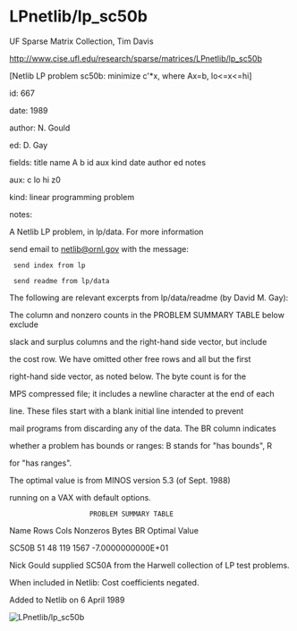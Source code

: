 # LPnetlib/lp_sc50b

 UF Sparse Matrix Collection, Tim Davis

 http://www.cise.ufl.edu/research/sparse/matrices/LPnetlib/lp_sc50b

 [Netlib LP problem sc50b: minimize c'*x, where Ax=b, lo<=x<=hi]

 id: 667

 date: 1989

 author: N. Gould

 ed: D. Gay

 fields: title name A b id aux kind date author ed notes

 aux: c lo hi z0

 kind: linear programming problem

 notes:

 A Netlib LP problem, in lp/data.  For more information                    

 send email to netlib@ornl.gov with the message:                           

                                                                           

 	 send index from lp                                                      

 	 send readme from lp/data                                                

                                                                           

 The following are relevant excerpts from lp/data/readme (by David M. Gay):

                                                                           

 The column and nonzero counts in the PROBLEM SUMMARY TABLE below exclude  

 slack and surplus columns and the right-hand side vector, but include     

 the cost row.  We have omitted other free rows and all but the first      

 right-hand side vector, as noted below.  The byte count is for the        

 MPS compressed file; it includes a newline character at the end of each   

 line.  These files start with a blank initial line intended to prevent    

 mail programs from discarding any of the data.  The BR column indicates   

 whether a problem has bounds or ranges:  B stands for "has bounds", R     

 for "has ranges".                                                         

                                                                           

 The optimal value is from MINOS version 5.3 (of Sept. 1988)               

 running on a VAX with default options.                                    

                                                                           

                        PROBLEM SUMMARY TABLE                              

                                                                           

 Name       Rows   Cols   Nonzeros    Bytes  BR      Optimal Value         

 SC50B        51     48      119       1567       -7.0000000000E+01        

                                                                           

 Nick Gould supplied SC50A from the Harwell collection of LP test problems.

 When included in Netlib: Cost coefficients negated.                       

                                                                           

 Added to Netlib on  6 April 1989                                          

![LPnetlib/lp_sc50b](http://www2.research.att.com/~yifanhu/GALLERY/GRAPHS/GIF_SMALL/LPnetlib@lp_sc50b.gif)